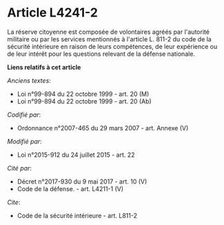 # Article L4241-2

La réserve citoyenne est composée de volontaires agréés par l'autorité militaire ou par les services mentionnés à l'article
L. 811-2 du code de la sécurité intérieure en raison de leurs compétences, de leur expérience ou de leur intérêt pour les
questions relevant de la défense nationale.

**Liens relatifs à cet article**

_Anciens textes_:

  - Loi n°99-894 du 22 octobre 1999 - art. 20 (M)
  - Loi n°99-894 du 22 octobre 1999 - art. 20 (Ab)

_Codifié par_:

  - Ordonnance n°2007-465 du 29 mars 2007 - art. Annexe (V)

_Modifié par_:

  - Loi n°2015-912 du 24 juillet 2015 - art. 22

_Cité par_:

  - Décret n°2017-930 du 9 mai 2017 - art. 10 (V)
  - Code de la défense. - art. L4211-1 (V)

_Cite_:

  - Code de la sécurité intérieure - art. L811-2
